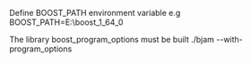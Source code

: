 Define BOOST_PATH environment variable
e.g BOOST_PATH=E:\boost_1_64_0

The library boost_program_options must be built
./bjam --with-program_options
